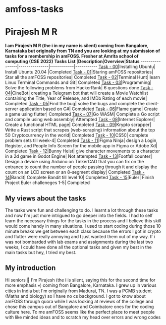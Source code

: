 # amfoss-tasks
# Pirajesh M R
**I am Pirajesh M R (the i in my name is silent) coming from Bangalore, Karnataka but originally from TN and you are looking at my submission of tasks for a membership in amFOSS.
Fresher at Amrita school of computing (CSE 2022)**
**Tasks List**  |**Description**|**Overview**|**Status**
----------------|---------------|------------|-----------
[Task - 00](https://github.com/verz0/amfoss-tasks/tree/main/Task%20-%2000)|Installing Ubuntu| Install Ubuntu 20.04 |Completed
[Task - 01](https://github.com/verz0/amfoss-tasks/tree/main/Task%20-%2001)|Staring amFOSS repositories|  Star all the amFOSS repositories| Completed
[Task - 02](https://github.com/verz0/amfoss-tasks/tree/main/Task%20-%2002)|Terminal Hunt| learn Linux Terminal Commands and Git| Completed
[Task - 03](https://github.com/verz0/amfoss-tasks/tree/main/Task%20-%2003)|Programming| Solve the following problems from HackerRank| 6 questions done
[Task - 04](https://github.com/verz0/amfoss-tasks/tree/main/Task%20-%2004)|CineBot| creating a Telegram bot that will create a Movie Watchlist containing the Title, Year of Release, and IMDb Rating of each movie| Completed
[Task - 05](https://github.com/verz0/amfoss-tasks/tree/main/Task%20-%2005)|Find the bug| solve the bugs and complete the client-server application based on C#| Completed
[Task - 06](https://github.com/verz0/amfoss-tasks/tree/main/Task%20-%2006)|Flame game| Create a game using flutter| Completed
[Task - 07](https://github.com/verz0/amfoss-tasks/tree/main/Task%20-%2007)|Go WASM| Complete a Go script and compile using web assembly| Attempted 
[Task - 08](https://github.com/verz0/amfoss-tasks/tree/main/Task%20-%2008)|Internet Explorer| Create a functional HTML page| Completed
[Task - 09](https://github.com/verz0/amfoss-tasks/tree/main/Task%20-%2009)|Krypto scrapper| Write a Rust script that scrapes (web-scraping) information about the top 50 Cryptocurrency in the world| Completed
[Task - 10](https://github.com/verz0/amfoss-tasks/tree/main/Task%20-%2010)|CS50| complete problem sets till week-4| Completed
[Task - 11](https://github.com/verz0/amfoss-tasks/tree/main/Task%20-%2011)|Figma Ninja| design a Login, Register, and People Info Screen for the mobile app in Figma or Adobe Xd| Completed
[Task - 12](https://github.com/verz0/amfoss-tasks/tree/main/Task%20-%2012)|Bunny Heist|  give character movements to a character in a 2d game in Godot Engine| Not attempted
[Task - 13](https://github.com/verz0/amfoss-tasks/tree/main/Task%20-%2013)|Footfall counter| Design a device using Arduino on TinkerCAD that you can fix on the entrance to count the number of people passing through it and display the count on an LCD screen or an 8-segment display| Completed
[Task - 14](https://github.com/verz0/amfoss-tasks/tree/main/Task%20-%2014)|Bandit| Complete Bandit till level 10| Completed
[Task - 15](https://github.com/verz0/amfoss-tasks/tree/main/Task%20-%2015)|Euler| Finish Project Euler challeneges 1-5| Completed
## My views about the tasks
The tasks were fun and challenging to do. I learnt a lot through these tasks and now I'm just more intrigued to go deeper into the fields. I had to self learn the necessary things for the tasks in the process and I believe this skill would come handy in many situations. I used to start coding during those 10 minute breaks we get between each class because the errors I got in crypto and flutter were really annoying and I just wanted them out of my way. If i was not bombarded with lab exams and assignments during the last two weeks, I could have done all the optional tasks and given my best in the main tasks but hey, I tried my best.
## My introduction
Hi seniors 👋 I'm Pirajesh (the i is silent, saying this for the second time for more emphasis 💀) coming from Bangalore, Karnataka. I grew up in various cities in India but I'm originally from Madurai, TN. I was a PCMB student (Maths and biology) so I have no cs background. I got to know about amFOSS through quora while I was looking at reviews of the college and chose this campus out of Bangalore and Coimbatore ones for the coding culture here. To me amFOSS seems like the perfect place to meet people with like minded ideas and to scratch my head over errors and wrong codes




